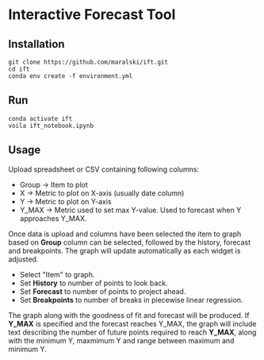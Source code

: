 # Interactive Forecast Tool

## Installation

```
git clone https://github.com/maralski/ift.git
cd ift
conda env create -f environment.yml
```

## Run

```
conda activate ift
voila ift_notebook.ipynb
```

## Usage

Upload spreadsheet or CSV containing following columns:

- Group -> Item to plot
- X -> Metric to plot on X-axis (usually date column)
- Y -> Metric to plot on Y-axis
- Y_MAX -> Metric used to set max Y-value. Used to forecast when Y approaches Y_MAX.

Once data is upload and columns have been selected the item to graph based on **Group** column can be selected, followed by the history, forecast and breakpoints. The graph will update automatically as each widget is adjusted.

- Select "Item" to graph.
- Set **History** to number of points to look back.
- Set **Forecast** to number of points to project ahead.
- Set **Breakpoints** to number of breaks in piecewise linear regression.

The graph along with the goodness of fit and forecast will be produced. If **Y_MAX** is specified and the forecast reaches Y_MAX, the graph will include text describing the number of future points required to reach **Y_MAX**, along with the minimum Y, maxmimum Y and range between maximum and minimum Y.

